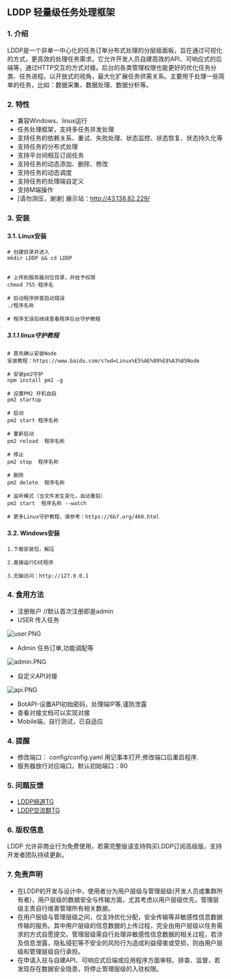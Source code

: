 ## LDDP 轻量级任务处理框架

### 1. 介绍
LDDP是一个非单一中心化的任务订单分布式处理的分层级面板，旨在通过可视化的方式，更高效的处理任务需求。它允许开发人员自建高效的API、可响应式的后端等，通过HTTP交互的方式对接。后台的各类管理权限也能更好的优化任务分类、任务进程。以开放式的视角，最大化扩展任务供需关系。主要用于处理一些简单的任务，比如：数据采集、数据处理、数据分析等。

### 2. 特性
* 兼容Windows、linux运行
* 任务处理框架，支持多任务并发处理
* 支持任务的依赖关系、重试、失败处理、状态监控、状态恢复、状态持久化等
* 支持任务的分布式处理
* 支持平台间相互订阅任务
* 支持任务的动态添加、删除、修改
* 支持任务的动态调度
* 支持任务的处理端自定义
* 支持M端操作
* [请勿测压，谢谢] 展示站：http://43.138.82.229/

### 3. 安装
#### 3.1. Linux安装
```shell
# 创建目录并进入
mkdir LDDP && cd LDDP


# 上传到服务器对应目录，并给予权限
chmod 755 程序名

# 启动程序排查启动错误
./程序名称

# 程序无误后继续查看程序后台守护教程
```
##### 3.1.1 linux守护教程
```shell
# 首先确认安装Node
安装教程：https://www.baidu.com/s?wd=Linux%E5%AE%89%E8%A3%85Node

# 安装pm2守护
npm install pm2 -g

# 设置PM2 开机自启
pm2 startup

# 启动
pm2 start 程序名称

# 重新启动
pm2 reload  程序名称

# 停止
pm2 stop  程序名称

# 删除
pm2 delete  程序名称

# 监听模式（当文件发生变化，自动重启）
pm2 start  程序名称 --watch

# 更多Linux守护教程，请参考：https://6b7.org/460.html
```
#### 3.2. Windows安装
```shell
1.下载安装包，解压

2.直接运行EXE程序

3.无脑访问：http://127.0.0.1
```
### 4. 食用方法
* 注册账户 //默认首次注册即是admin
* USER  传入任务

![user.PNG](https://pic.6b7.xyz/2023/03/12/c1f32955bc262.PNG)
* Admin 任务订单,功能调配等

![admin.PNG](https://pic.6b7.xyz/2023/03/12/c32626917f05f.PNG)


* 自定义API对接

![api.PNG](https://pic.6b7.xyz/2023/03/12/510333139e093.PNG)
* BotAPI-设置API初始密码，处理端IP等,谨防泄露
* 查看对接文档可以实现对接
* Mobile端，自行测试，已自适应
### 4. 提醒
* 修改端口： config/config.yaml 用记事本打开,修改端口后重启程序.
* 服务器放行对应端口，默认初始端口：80

### 5. 问题反馈
* [LDDP频道TG](https://t.me/+aybtHHjUmDxhODE9)
* [LDDP交流群TG](https://t.me/+qMDzOLOp_w1lZDI9)

### 6. 版权信息
LDDP 允许非商业行为免费使用，若需完整版请支持购买LDDP订阅高级版，支持开发者团队持续更新。
### 7. 免责声明
* 在LDDP的开发与设计中，使用者分为用户层级与管理层级(开发人员或集群所有者)，用户层级的数据安全与传输方面，尤其考虑以用户层级优先，管理层级主责自行维善管理所有相关数据。
* 在用户层级与管理层级之间，仅支持优化分配，安全传输等非敏感性信息数据传输的服务。其中用户层级的信息数据的上传过程，完全由用户层级以任务需求的方式自愿提交。管理层级需自行处理非敏感性信息数据的相关过程，若涉及信息泄露，隐私侵犯等不安全的风险行为造成利益侵害或受损，则由用户层级和管理层级自行承担。
* 在申请入驻与自建API、可响应式后端或应用程序方面审核、排查、监督，若发现存在数据安全隐患，将停止管理层级的入驻权限。
